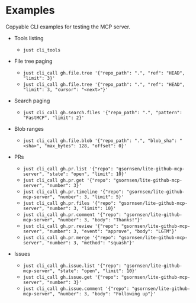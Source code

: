 # Examples

Copyable CLI examples for testing the MCP server.

- Tools listing
  - `just cli_tools`

- File tree paging
  - `just cli_call gh.file.tree '{"repo_path": ".", "ref": "HEAD", "limit": 3}'`
  - `just cli_call gh.file.tree '{"repo_path": ".", "ref": "HEAD", "limit": 3, "cursor": "<next>"}'`

- Search paging
  - `just cli_call gh.search.files '{"repo_path": ".", "pattern": "FastMCP", "limit": 2}'`

- Blob ranges
  - `just cli_call gh.file.blob '{"repo_path": ".", "blob_sha": "<sha>", "max_bytes": 128, "offset": 0}'`

- PRs
  - `just cli_call gh.pr.list '{"repo": "gsornsen/lite-github-mcp-server", "state": "open", "limit": 10}'`
  - `just cli_call gh.pr.get '{"repo": "gsornsen/lite-github-mcp-server", "number": 3}'`
  - `just cli_call gh.pr.timeline '{"repo": "gsornsen/lite-github-mcp-server", "number": 3, "limit": 5}'`
  - `just cli_call gh.pr.files '{"repo": "gsornsen/lite-github-mcp-server", "number": 3, "limit": 10}'`
  - `just cli_call gh.pr.comment '{"repo": "gsornsen/lite-github-mcp-server", "number": 3, "body": "Thanks!"}'`
  - `just cli_call gh.pr.review '{"repo": "gsornsen/lite-github-mcp-server", "number": 3, "event": "approve", "body": "LGTM"}'`
  - `just cli_call gh.pr.merge '{"repo": "gsornsen/lite-github-mcp-server", "number": 3, "method": "squash"}'`

- Issues
  - `just cli_call gh.issue.list '{"repo": "gsornsen/lite-github-mcp-server", "state": "open", "limit": 10}'`
  - `just cli_call gh.issue.get '{"repo": "gsornsen/lite-github-mcp-server", "number": 3}'`
  - `just cli_call gh.issue.comment '{"repo": "gsornsen/lite-github-mcp-server", "number": 3, "body": "Following up"}'`
